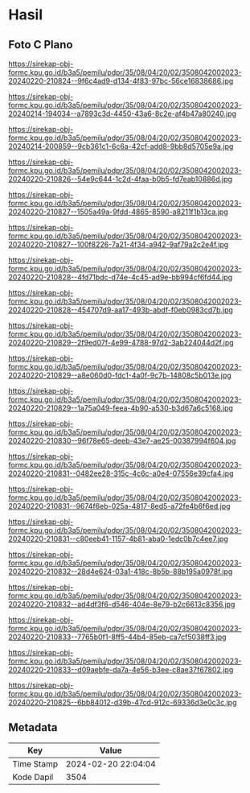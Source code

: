 # Hasil

## Foto C Plano

https://sirekap-obj-formc.kpu.go.id/b3a5/pemilu/pdpr/35/08/04/20/02/3508042002023-20240220-210824--9f6c4ad9-d134-4f83-97bc-56ce16838686.jpg

https://sirekap-obj-formc.kpu.go.id/b3a5/pemilu/pdpr/35/08/04/20/02/3508042002023-20240214-194034--a7893c3d-4450-43a6-8c2e-af4b47a80240.jpg

https://sirekap-obj-formc.kpu.go.id/b3a5/pemilu/pdpr/35/08/04/20/02/3508042002023-20240214-200859--9cb361c1-6c6a-42cf-add8-9bb8d5705e9a.jpg

https://sirekap-obj-formc.kpu.go.id/b3a5/pemilu/pdpr/35/08/04/20/02/3508042002023-20240220-210826--54e9c644-1c2d-4faa-b0b5-fd7eab10886d.jpg

https://sirekap-obj-formc.kpu.go.id/b3a5/pemilu/pdpr/35/08/04/20/02/3508042002023-20240220-210827--1505a49a-9fdd-4865-8590-a8211f1b13ca.jpg

https://sirekap-obj-formc.kpu.go.id/b3a5/pemilu/pdpr/35/08/04/20/02/3508042002023-20240220-210827--100f8226-7a21-4f34-a942-9af79a2c2e4f.jpg

https://sirekap-obj-formc.kpu.go.id/b3a5/pemilu/pdpr/35/08/04/20/02/3508042002023-20240220-210828--4fd71bdc-d74e-4c45-ad9e-bb994cf6fd44.jpg

https://sirekap-obj-formc.kpu.go.id/b3a5/pemilu/pdpr/35/08/04/20/02/3508042002023-20240220-210828--454707d9-aa17-493b-abdf-f0eb0983cd7b.jpg

https://sirekap-obj-formc.kpu.go.id/b3a5/pemilu/pdpr/35/08/04/20/02/3508042002023-20240220-210829--2f9ed07f-4e99-4788-97d2-3ab224044d2f.jpg

https://sirekap-obj-formc.kpu.go.id/b3a5/pemilu/pdpr/35/08/04/20/02/3508042002023-20240220-210829--a8e060d0-fdc1-4a0f-9c7b-14808c5b013e.jpg

https://sirekap-obj-formc.kpu.go.id/b3a5/pemilu/pdpr/35/08/04/20/02/3508042002023-20240220-210829--1a75a049-feea-4b90-a530-b3d67a6c5168.jpg

https://sirekap-obj-formc.kpu.go.id/b3a5/pemilu/pdpr/35/08/04/20/02/3508042002023-20240220-210830--96f78e65-deeb-43e7-ae25-00387994f604.jpg

https://sirekap-obj-formc.kpu.go.id/b3a5/pemilu/pdpr/35/08/04/20/02/3508042002023-20240220-210831--0482ee28-315c-4c6c-a0e4-07556e39cfa4.jpg

https://sirekap-obj-formc.kpu.go.id/b3a5/pemilu/pdpr/35/08/04/20/02/3508042002023-20240220-210831--9674f6eb-025a-4817-8ed5-a72fe4b6f6ed.jpg

https://sirekap-obj-formc.kpu.go.id/b3a5/pemilu/pdpr/35/08/04/20/02/3508042002023-20240220-210831--c80eeb41-1157-4b81-aba0-1edc0b7c4ee7.jpg

https://sirekap-obj-formc.kpu.go.id/b3a5/pemilu/pdpr/35/08/04/20/02/3508042002023-20240220-210832--28d4e624-03a1-418c-8b5b-88b195a0978f.jpg

https://sirekap-obj-formc.kpu.go.id/b3a5/pemilu/pdpr/35/08/04/20/02/3508042002023-20240220-210832--ad4df3f6-d546-404e-8e79-b2c6613c8356.jpg

https://sirekap-obj-formc.kpu.go.id/b3a5/pemilu/pdpr/35/08/04/20/02/3508042002023-20240220-210833--7765b0f1-8ff5-44b4-85eb-ca7cf5038ff3.jpg

https://sirekap-obj-formc.kpu.go.id/b3a5/pemilu/pdpr/35/08/04/20/02/3508042002023-20240220-210833--d09aebfe-da7a-4e56-b3ee-c8ae37f67802.jpg

https://sirekap-obj-formc.kpu.go.id/b3a5/pemilu/pdpr/35/08/04/20/02/3508042002023-20240220-210825--6bb84012-d39b-47cd-912c-69336d3e0c3c.jpg


## Metadata

| Key        | Value               |
| ---------- | ------------------- |
| Time Stamp | 2024-02-20 22:04:04 |
| Kode Dapil | 3504                |



